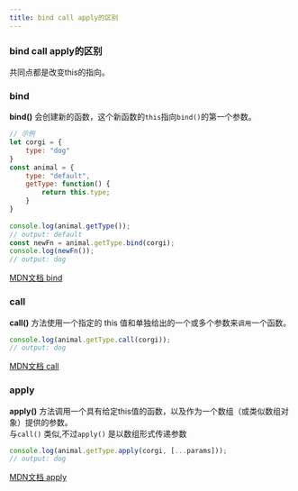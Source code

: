 ```yaml
---
title: bind call apply的区别
---
```

### bind call apply的区别
共同点都是改变this的指向。

### bind
**bind()** 会创建新的函数，这个新函数的`this`指向`bind()`的第一个参数。

```javascript
// 示例
let corgi = {
    type: "dog"
}
const animal = {
    type: "default",
    getType: function() {
        return this.type;
    }
}
  
console.log(animal.getType());
// output: default
const newFn = animal.getType.bind(corgi);
console.log(newFn());
// output: dog
```

[MDN文档 bind](https://developer.mozilla.org/zh-CN/docs/Web/JavaScript/Reference/Global_Objects/Function/bind)

### call

**call()** 方法使用一个指定的 this 值和单独给出的一个或多个参数来`调用`一个函数。

```javascript
console.log(animal.getType.call(corgi));
// output: dog
```
[MDN文档 call](https://developer.mozilla.org/zh-CN/docs/Web/JavaScript/Reference/Global_Objects/Function/bind)

### apply
**apply()** 方法调用一个具有给定this值的函数，以及作为一个数组（或类似数组对象）提供的参数。  
与`call()` 类似,不过`apply()` 是以数组形式传递参数 
  
```javascript
console.log(animal.getType.apply(corgi, [...params]));
// output: dog
```
[MDN文档 apply](https://developer.mozilla.org/zh-CN/docs/Web/JavaScript/Reference/Global_Objects/Function/apply)